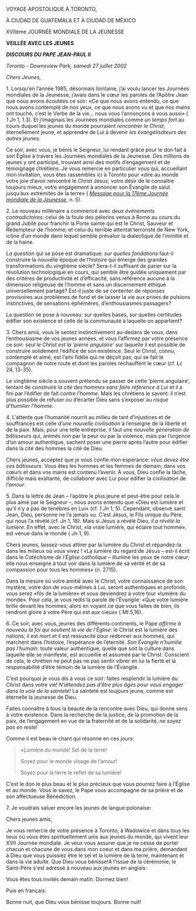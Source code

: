 VOYAGE APOSTOLIQUE À TORONTO,

À CIUDAD DE GUATEMALA ET À CIUDAD DE MÉXICO

XVIIème JOURNÉE MONDIALE DE LA JEUNESSE

**VEILLÉE AVEC LES JEUNES**

***DISCOURS DU PAPE JEAN-PAUL II***

*Toronto - Downsview Park, samedi 27 juillet 2002*

*Chers Jeunes,*

1\. Lorsqu’en l’année 1985, désormais lointaine, j’ai voulu lancer les Journées mondiales de la Jeunesse, j’avais dans le cœur les paroles de l’Apôtre Jean que nous avons écoutées ce soir: «Ce que nous avons entendu, ce que nous avons contemplé de nos yeux, ce que nous avons vu et que nos mains ont touché, c’est le Verbe de la vie... nous vous l’annonçons à vous aussi» ( *1 Jn* 1, 1.3). Et j’imaginais les Journées mondiales comme *un temps fort* au cours duquel les jeunes du monde pourraient *rencontrer le Christ*, éternellement jeune, et apprendre de Lui à devenir *les évangélisateurs des autres jeunes*.

Ce soir, avec vous, je bénis le Seigneur, lui rendant grâce pour le don fait à son Église à travers les Journées mondiales de la Jeunesse. Des millions de jeunes y ont participé, trouvant ainsi des motifs d’engagement et de témoignage chrétiens. Je vous remercie en particulier vous qui, accueillant mon invitation, vous êtes rassemblés ici à Toronto pour «dire au monde votre joie d’avoir rencontré le Christ Jésus, votre désir de le connaître toujours mieux, votre engagement à annoncer son Évangile de salut jusqu’aux extrémités de la terre» ( *[Message pour la 17ème Journée mondiale de la Jeunesse](/content/john-paul-ii/fr/messages/youth/documents/hf_jp-ii_mes_20010731_xvii-world-youth-day.html)*, n. 5).

2\. Le nouveau millénaire a commencé avec *deux événements contradictoires*: celui de la foule des pèlerins venus à Rome au cours du grand Jubilé pour franchir la Porte sainte qui est le Christ, Sauveur et Rédempteur de l’homme; et celui du terrible attentat terroriste de New York, icône d’un monde dans lequel semble prévaloir la dialectique de l’inimitié et de la haine.

*La question* qui se pose est dramatique: *sur quelles fondations* faut-il construire la nouvelle époque de l’histoire qui émerge des grandes transformations du vingtième siècle? Sera-t-il suffisant de parier sur la révolution technologique en cours, qui semble être guidée uniquement par des critères de productivité et d’efficacité, sans référence aucune à la dimension religieuse de l’homme et sans un discernement éthique universellement partagé? Est-il juste de se contenter de réponses provisoires aux problèmes de fond et de laisser la vie aux prises de pulsions instinctives, de sensations éphémères, d’enthousiasmes passagers?

La question se pose à nouveau: sur quelles bases, sur quelles certitudes édifier son existence et celle de la communauté à laquelle on appartient?

3\. Chers amis, vous le sentez instinctivement au-dedans de vous, dans l’enthousiasme de vos jeunes années, et vous l’affirmez par votre présence ce soir: *seul le Christ est la ‘pierre angulaire’* sur laquelle il est possible de construire solidement l’édifice de son existence. Seul le Christ, connu, contemplé et aimé, est l’ami fidèle qui ne déçoit pas, qui se fait le compagnon de notre route et dont les paroles réchauffent le cœur (cf. *Lc* 24, 13-35).

Le vingtième siècle a souvent prétendu se passer de cette ‘pierre angulaire’, tentant de *construire la cité des hommes sans faire référence à Lui* et il a fini par l’édifier de fait *contre l’homme*. Mais les chrétiens le savent: il n’est plus possible de refuser ou d’écarter Dieu sans s’exposer au *risque d’humilier l’homme*.

4\. L’attente que l’humanité nourrit au milieu de tant d’injustices et de souffrances est celle *d’une nouvelle civilisation* à l’enseigne de la liberté et de la paix. Mais, pour une telle entreprise, il faut une *nouvelle génération de bâtisseurs* qui, animés non par la peur ou par la violence, mais par l’urgence d’un amour authentique, sachent poser une pierre après l’autre pour édifier dans la cité des hommes la cité de Dieu.

Chers jeunes, acceptez que je vous confie mon espérance: *vous devez être ces bâtisseurs*. Vous êtes les hommes et les femmes de demain; dans vos cœurs et dans vos mains est contenu l’avenir. À vous, Dieu confie la tâche, difficile mais exaltante, de collaborer avec Lui pour édifier la *civilisation de l’amour*.

5\. Dans la lettre de Jean – l’apôtre le plus jeune et peut-être pour cela le plus aimé par le Seigneur –, nous avons entendu que «Dieu est lumière et qu’il n’y a pas de ténèbres en Lui» (cf. *1 Jn* 1, 5). Cependant, observe saint Jean, Dieu, personne ne l’a jamais vu. C’est Jésus, le Fils unique du Père, qui nous l’a révélé (cf. *Jn* 1, 18). Mais si Jésus a révélé Dieu, *il a révélé la lumière*. En effet, avec le Christ, «la vraie lumière, qui éclaire tout homme», est venue dans le monde ( *Jn* 1, 9).

Chers jeunes, laissez-vous attirer par la lumière du Christ et répandez-la dans les milieux où vous vivez ! «La lumière du regard de Jésus – est-il écrit dans le *Catéchisme de l’Église catholique –* illumine les yeux de notre cœur; elle nous enseigne à tout voir dans la lumière de sa vérité et de sa compassion pour tous les hommes» (n. 2715).

Dans la mesure où votre amitié avec le Christ, votre connaissance de son mystère, votre don de vous-mêmes à Lui, seront authentiques et profonds, vous serez «fils de la lumière» et vous deviendrez à votre tour «lumière du monde». Pour cela, je vous redis la parole de l’Évangile: «Que votre lumière brille devant les hommes; alors en voyant ce que vous faites de bien, ils rendront gloire à votre Père qui est aux cieux» ( *Mt* 5,16).

6\. Ce soir, avec vous, jeunes des différents continents, le Pape *affirme à nouveau la foi qui soutient la vie de l’Église*: le Christ est la lumière des nations; il est mort et il est ressuscité pour redonner aux hommes, qui marchent dans l’histoire, l’espérance de l’éternité. *Son Évangile n’humilie pas l’humain*: toute valeur authentique, quelle que soit la culture dans laquelle elle se manifeste, est accueillie et assumée par le Christ. Conscient de cela, le chrétien ne peut pas ne pas sentir vibrer en lui la fierté et la responsabilité d’être témoin de la lumière de l’Évangile.

C’est pourquoi je vous dis à vous ce soir: faites resplendir la lumière du Christ dans votre vie! *N’attendez pas d’être plus âgés pour vous engager dans la voie de la sainteté*! La sainteté est toujours jeune, comme est éternelle la jeunesse de Dieu.

Faites connaître à tous la beauté de la rencontre avec Dieu, qui donne sens à votre existence. Dans la recherche de la justice, de la promotion de la paix, de l’engagement en vue de la fraternité et de la solidarité, *ne soyez pas en reste*!

Comme il est beau le chant qui résonne en ces jours:

> «Lumière du monde! Sel de la terre!
>
> Soyez pour le monde visage de l’amour!
>
> Soyez pour la terre le reflet de sa lumière!

C’est le don le plus beau et le plus précieux que vous pourrez faire à l’Église et au monde. Vous le savez, le Pape vous accompagne de sa prière et de son affectueuse Bénédiction.

7. Je voudrais saluer encore les jeunes de langue polonaise:

Chers jeunes amis,

Je vous remercie de votre présence à Toronto, à Wadowice et dans tous les lieux où vous êtes spirituellement unis aux jeunes du monde, qui vivent leur XVII Journée mondiale. Je veux vous assurer que je ne cesse de porter chacun et chacune de vous dans mon coeur et dans ma prière, demandant à Dieu que vous puissiez être le sel et la lumière de la terre, maintenant et dans la vie adulte. Que Dieu vous bénisse!A l'issue de la cérémonie, le Saint-Père s'est adressé à nouveau aux jeunes en anglais:

Vous êtes tous invités demain matin. Dormez bien!

Puis en français:

Bonne nuit, que Dieu vous bénisse toujours. Bonne nuit!